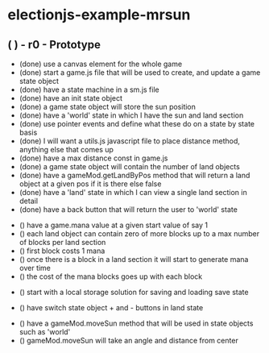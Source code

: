 # electionjs-example-mrsun

## (  ) - r0 - Prototype
* (done) use a canvas element for the whole game
* (done) start a game.js file that will be used to create, and update a game state object
* (done) have a state machine in a sm.js file
* (done) have an init state object
* (done) a game state object will store the sun position
* (done) have a 'world' state in which I have the sun and land section
* (done) use pointer events and define what these do on a state by state basis
* (done) I will want a utils.js javascript file to place distance method, anything else that comes up
* (done) have a max distance const in game.js
* (done) a game state object will contain the number of land objects
* (done) have a gameMod.getLandByPos method that will return a land object at a given pos if it is there else false
* (done) have a 'land' state in which I can view a single land section in detail
* (done) have a back button that will return the user to 'world' state

<!-- blocks and mana -->
* () have a game.mana value at a given start value of say 1
* () each land object can contain zero of more blocks up to a max number of blocks per land section
* () first block costs 1 mana
* () once there is a block in a land section it will start to generate mana over time
* () the cost of the mana blocks goes up with each block

<!-- save state -->
* () start with a local storage solution for saving and loading save state

<!-- land state - switch object buttons -->
* () have switch state object + and - buttons in land state

<!-- move sun method -->
* () have a gameMod.moveSun method that will be used in state objects such as 'world'
* () gameMod.moveSun will take an angle and distance from center